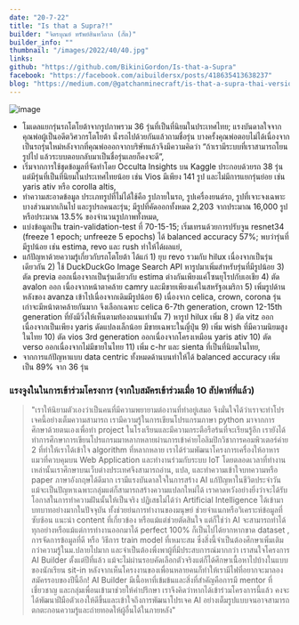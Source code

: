 ```yaml
---
date: "20-7-22"
title: "Is that a Supra?!"
builder: "จิตรบุณย์ ทรัพย์สินทวีลาภ (กั๊ต)"
builder_info: ""
thumbnail: "/images/2022/40/40.jpg"
links:
github: "https://github.com/BikiniGordon/Is-that-a-Supra"
facebook: "https://facebook.com/aibuildersx/posts/418635413638237"
blog: "https://medium.com/@gatchanminecraft/is-that-a-supra-thai-version-405cb2231f2b"
---
```


![image](/images/2022/40/40.jpg)

- โมเดลแยกรุ่นรถโตโยต้าจากรูปภาพรวม 36 รุ่นที่เป็นที่นิยมในประเทศไทย; แรงบันดาลใจจากคุณพ่อผู้เป็นอดีตวิศวกรโตโยต้า นั่งรถไปด้วยกันแล้วถามชื่อรุ่น บางครั้งคุณพ่อตอบไม่ได้เนื่องจากเป็นรถรุ่นใหม่หลังจากที่คุณพ่อออกจากบริษัทแล้วจึงมึความคิดว่า “ถ้าเรามีระบบที่เราสามารถโยนรูปไป แล้วระบบตอบกลับมาเป็นชื่อรุ่นเลยก็คงจะดี”,
- เริ่มจากการใช้ชุดข้อมูลที่จัดทำโดย Occulta Insights บน Kaggle ประกอบด้วยรถ 38 รุ่น แต่มีรุ่นที่เป็นที่นิยมในประเทศไทยน้อย เช่น Vios มีเพียง 141 รูป และไม่มีการแยกรุ่นย่อย เช่น yaris ativ หรือ corolla altis,
- ทำความสะอาดข้อมูล ประเภทรูปที่ไม่ได้ใช้คือ รูปภายในรถ, รูปเครื่องยนต์รถ, รูปที่เจาะจงเฉพาะบางส่วนมากเกินไป และรูปรถคนละรุ่น; มีรูปที่คัดออกทั้งหมด 2,203 จากประมาณ 16,000 รูป หรือประมาณ 13.5% ของจำนวนรูปภาพทั้งหมด,
- แบ่งข้อมูลเป็น train-validation-test ที่ 70-15-15; เริ่มเทรนด้วยการปรับจูน resnet34 (freeze 1 epoch; unfreeze 5 epochs) ได้ balanced accuracy 57%; พบว่ารุ่นที่มีรูปน้อย เช่น estima, revo และ rush ทำให้ได้ผลแย่,
- แก้ปัญหาด้วยความรู้เกี่ยวกับรถโตโยต้า ได้แก่ 1) ยุบ revo รวมกับ hilux เนื่องจากเป็นรุ่นเดียวกัน 2) ใช้ DuckDuckGo Image Search API หารูปมาเพิ่มสำหรับรุ่นที่มีรูปน้อย 3) ตัด previa ออกเนื่องจากเป็นรุ่นเดียวกับ estima ต่างกันเพียงแค่โซนยุโรปกับเอเชีย 4) ตัด avalon ออก เนื่องจากหน้าตาคล้าย camry และมีขายเพียงแค่ในสหรัฐอเมริกา 5) เพิ่มรูปด้านหลังของ avanza เข้าไปเนื่องจากเดิมมีรูปน้อย 6) เนื่องจาก celica, crown, corona รุ่นเก่าจะมีหน้าตาคล้ายกันมาก จึงเลือกเฉพาะ celica 6-7th generation, crown 12-15th generation ที่ยังมีวิ่งให้เห็นตามท้องถนนเท่านั้น 7) หารูป hilux เพิ่ม 8 ) ตัด vitz ออกเนื่องจากเป็นเพียง yaris ดัดแปลงเล็กน้อย มีขายเฉพาะในญี่ปุ่น 9) เพิ่ม wish ที่มีความนิยมสูงในไทย 10) ตัด vios 3rd generation ออกเนื่องจากโครงเหมือน yaris ativ 10) ตัด verso ออกเนื่องจากไม่มีขายในไทย 11) เพิ่ม c-hr และ sienta ที่เป็นที่นิยมในไทย,
- จากการแก้ปัญหาแบบ data centric ทั้งหมดด้านบนทำให้ได้ balanced accuracy เพิ่มเป็น 89% จาก 36 รุ่น

### แรงจูงในในการเข้าร่วมโครงการ (จากใบสมัครเข้าร่วมเมื่อ 10 สัปดาห์ที่แล้ว)

> "เราให้นิยามตัวเองว่าเป็นคนที่มีความพยายามต่องานที่ทำอยู่เสมอ จึงมั่นใจได้ว่าเราจะทำโปรเจคนี้อย่างเต็มความสามารถ เรามีความรู้ในการเขียนโปรแกรมภาษา python มาจากการศึกษาด้วยตนเองเพื่อทำ project ในโรงเรียนและมีความกระตือรือร้นที่จะเรียนรู้อีก เรายังได้ทำการศึกษาการเขียนโปรแกรมมาหลากหลายผ่านการเข้าค่ายโอลิมปิกวิชาการคอมพิวเตอร์ค่าย 2 ที่ทำให้เราได้เข้าใจ algorithm ที่หลากหลาย เราได้ร่วมพัฒนาโครงการเครื่องให้อาหารแมวที่ควบคุมบน Web Application และทำงานร่วมกับระบบ IoT โดยตลอดเวลาที่ทำงานเหล่านั้นเราศึกษาบนเว็บต่างประเทศจึงสามารถอ่าน, แปล, และทำความเข้าใจบทความหรือ paper ภาษาอังกฤษได้ดีมาก เรามีแรงบันดาลใจในการสร้าง AI แก้ปัญหาในชีวิตประจำวัน แม้จะเป็นปัญหาเฉพาะกลุ่มแต่ก็สามารถสร้างความแปลกใหม่ได้ เราคาดหวังอย่างยิ่งว่าจะได้รับโอกาสในการทำความฝันนั้นให้เป็นจริง  ปฏิเสธไม่ได้ว่า Artificial Intelligence ได้เข้ามาบทบาทอย่างมากในปัจจุบัน ทั้งช่วยย่นการทำงานของมนุษย์ ช่วยจำแนกหรือวิเคราะห์ข้อมูลที่ซับซ้อน แนะนำ content ที่เกี่ยวข้อง หรือแม้แต่ช่วยตัดสินใจ แต่ก็ใช่ว่า AI จะสามารถทำได้ทุกอย่างหรือแม้แต่การทำงานออกมาได้ perfect 100% ก็เป็นไปได้ยากหากขาด dataset , การจัดการข้อมูลที่ดี หรือ วิธีการ train model ที่เหมาะสม ซึ่งสิ่งนี้จำเป็นต้องศึกษาเพิ่มเติมกว่าความรู้ในม.ปลายไปมาก และจำเป็นต้องพึ่งพาผู้ที่มีประสบการณ์มากกว่า  เราสนใจโครงการ AI Builder ตั้งแต่ปีที่แล้ว แม้จะไม่ผ่านรอบคัดเลือกตัวจริงแต่ก็ได้ศึกษาเนื้อหาไปบ้างในแบบของนักเรียน sit-in หลังจากเห็นโครงงานของเพื่อนหลายคนก็ทำให้เรามีไฟที่อยากจะมาลองสมัครรอบของปีนี้อีก! AI Builder มีเนื้อหาที่เข้มข้นและสิ่งที่สำคัญคือการมี mentor ที่เชี่ยวชาญ และกลุ่มเพื่อนเข้ามาช่วยให้คำปรึกษา เราจึงคิดว่าหากได้เข้าร่วมโครงการนี้แล้ว คงจะได้พัฒนาฝีมือตัวเองให้ดีขึ้นและเข้าใจถึงการพัฒนาโปรเจค AI อย่างเต็มรูปแบบจนอาจสามารถตกตะกอนความรู้และถ่ายทอดให้ผู้อื่นได้ในภายหลัง"